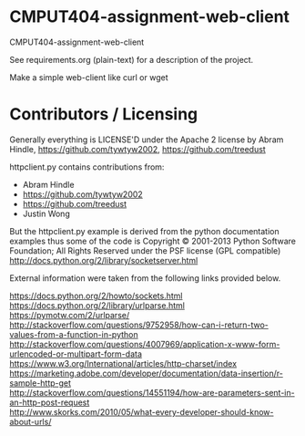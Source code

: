 CMPUT404-assignment-web-client
==============================

CMPUT404-assignment-web-client

See requirements.org (plain-text) for a description of the project.

Make a simple web-client like curl or wget

Contributors / Licensing
========================

Generally everything is LICENSE'D under the Apache 2 license by Abram Hindle, 
https://github.com/tywtyw2002, https://github.com/treedust

httpclient.py contains contributions from:

* Abram Hindle
* https://github.com/tywtyw2002
* https://github.com/treedust
* Justin Wong

But the httpclient.py example is derived from the python documentation
examples thus some of the code is Copyright © 2001-2013 Python
Software Foundation; All Rights Reserved under the PSF license (GPL
compatible) http://docs.python.org/2/library/socketserver.html

External information were taken from the following links provided below.

https://docs.python.org/2/howto/sockets.html <br />
https://docs.python.org/2/library/urlparse.html <br />
https://pymotw.com/2/urlparse/ <br />
http://stackoverflow.com/questions/9752958/how-can-i-return-two-values-from-a-function-in-python <br />
http://stackoverflow.com/questions/4007969/application-x-www-form-urlencoded-or-multipart-form-data <br />
https://www.w3.org/International/articles/http-charset/index <br />
https://marketing.adobe.com/developer/documentation/data-insertion/r-sample-http-get <br />
http://stackoverflow.com/questions/14551194/how-are-parameters-sent-in-an-http-post-request <br />
http://www.skorks.com/2010/05/what-every-developer-should-know-about-urls/